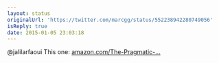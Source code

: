 ```yaml
---
layout: status
originalUrl: 'https://twitter.com/marcgg/status/552238942280749056'
isReply: true
date: 2015-01-05 23:03:18
---
```


@jalilarfaoui This one: [amazon.com/The-Pragmatic-…](http://www.amazon.com/The-Pragmatic-Programmer-Journeyman-Master/dp/020161622X)
